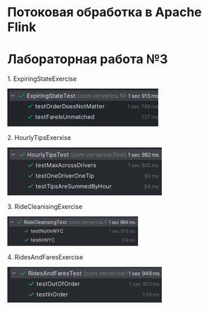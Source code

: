 <!DOCTYPE html>

<h1>Потоковая обработка в Apache Flink</h1>
<h1>Лабораторная работа №3</h1>
<p>1. ExpiringStateExercise</p>
<img src = "photo/Exparing.PNG">
<p>2. HourlyTipsExerxise</p>
<img src = "photo/HourlyTips.PNG">
<p>3. RideCleanisingExercise</p>
<img src = "photo/RideCleansing.PNG">
<p>4. RidesAndFaresExercise</p>
<img src = "photo/RidesAndFares.PNG">

</html>
